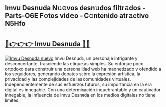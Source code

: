 ## Imvu Desnuda N𝚞𝚎vos desn𝚞dos filtr𝚊dos - Parts-O6E F𝚘tos vid𝚎o - C𝚘ntenido atr𝚊ctivo N5Hfo

# <h2><a href="http://mbc0pf.tromn.icu/?c=Imvu+Desnuda">🔗👉👉👉 Imvu Desnuda 🔗🔗</a></h2>

[![Imvu Desnuda nuevo](https://i.imgur.com/pEAQMta.gif)](http://mbc0pf.tromn.icu/?c=Imvu+Desnuda)
Imvu Desnuda, un personaje intrigante y desconcertante, trasciende las etiquetas simples. Su enfoque poco ortodoxo para construir una personalidad web ha magnetizado y ofendido a los seguidores, generando debates sobre la expresión artística, la privacidad y las complejidades de las comunidades virtuales. Independientemente de sus esfuerzos futuros, su importancia en la era digital es innegable. Con una determinación inquebrantable y un cautivador innegable, la influencia de Imvu Desnuda en los medios digitales no tiene límites.

